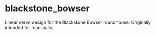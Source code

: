 # blackstone_bowser
Linear servo design for the Blackstone Bowser roundhouse. Originally intended for four stalls.
